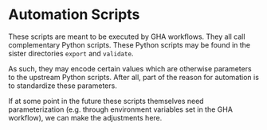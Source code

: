 # Automation Scripts

These scripts are meant to be executed by GHA workflows. They all call complementary Python scripts. These Python scripts may be found in the sister directories `export` and `validate`.

As such, they may encode certain values which are otherwise parameters to the upstream Python scripts. After all, part of the reason for automation is to standardize these parameters.

If at some point in the future these scripts themselves need parameterization (e.g. through environment variables set in the GHA workflow), we can make the adjustments here.
